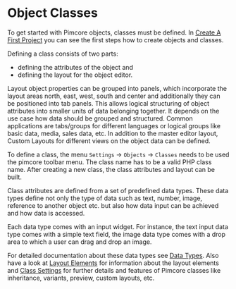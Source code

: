 # Object Classes

To get started with Pimcore objects, classes must be defined. 
In [Create A First Project](../../01_Getting_Started/06_Create_a_First_Project.md) you can see the first steps how to 
create objects and classes.

Defining a class consists of two parts: 
* defining the attributes of the object and 
* defining the layout for the object editor. 

Layout object properties can be grouped into panels, which incorporate the layout areas north, east, west, south and 
center and additionally they can be positioned into tab panels. This allows logical structuring of object attributes 
into smaller units of data belonging together. It depends on the use case how data should be grouped and structured.
Common applications are tabs/groups for different languages or logical groups like basic data, media, sales data, etc.
In addition to the master editor layout, Custom Layouts for different views on the object data can be defined. 

To define a class, the menu `Settings` -> `Objects` -> `Classes` needs to be used the pimcore toolbar menu. 
The class name has to be a valid PHP class name. After creating a new class, the class attributes and layout can be built.

Class attributes are defined from a set of predefined data types. 
These data types define not only the type of data such as text, number, image, reference to another object etc. but 
also how data input can be achieved and how data is accessed. 

Each data type comes with an input widget. For instance, the text input data type comes with a simple text field, the 
image data type comes with a drop area to which a user can drag and drop an image.
 
For detailed documentation about these data types see [Data Types](./01_Data_Types/README.md).
Also have a look at [Layout Elements](./03_Layout_Elements.md) for information about the layout elements 
and [Class Settings](./05_Class_Settings/README.md) for further details and features of Pimcore classes like 
inheritance, variants, preview, custom layouts, etc.   
